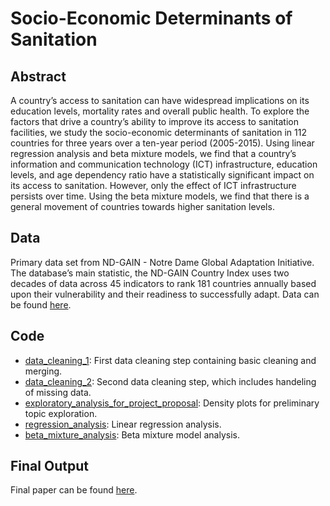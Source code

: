 # Socio-Economic Determinants of Sanitation

## Abstract
A country’s access to sanitation can have widespread implications on its education levels, mortality rates and overall public health. To explore the factors that drive a country’s ability to improve its access to sanitation facilities, we study the socio-economic determinants of sanitation in 112 countries for three years over a ten-year period (2005-2015). Using linear regression analysis and beta mixture models, we find that a country’s information and communication technology (ICT) infrastructure, education levels, and age dependency ratio have a statistically significant impact on its access to sanitation. However, only the effect of ICT infrastructure persists over time. Using the beta mixture models, we find that there is a general movement of countries towards higher sanitation levels.

## Data
Primary data set from ND-GAIN - Notre Dame Global Adaptation Initiative. The database’s main statistic, the ND-GAIN Country Index uses two decades of data across 45 indicators to rank 181 countries annually based upon their vulnerability and their readiness to successfully adapt.
Data can be found [here](https://gain.nd.edu/).

## Code
* [data_cleaning_1](https://github.com/ridhika123/Socio-Economic-Determinants-of-Sanitation/blob/main/data_cleaning_1.R): First data cleaning step containing basic cleaning and merging.  
* [data_cleaning_2](https://github.com/ridhika123/Socio-Economic-Determinants-of-Sanitation/blob/main/data_cleaning_2.R): Second data cleaning step, which includes handeling of missing data. 
* [exploratory_analysis_for_project_proposal](https://github.com/ridhika123/Socio-Economic-Determinants-of-Sanitation/blob/main/exploratory_analysis_for_project_proposal.R): Density plots for preliminary topic exploration. 
* [regression_analysis](https://github.com/ridhika123/Socio-Economic-Determinants-of-Sanitation/blob/main/regression_analysis.R): Linear regression analysis.
* [beta_mixture_analysis](https://github.com/ridhika123/Socio-Economic-Determinants-of-Sanitation/blob/main/beta_mixture_analysis.R): Beta mixture model analysis.

## Final Output
Final paper can be found [here](https://github.com/ridhika123/Socio-Economic-Determinants-of-Sanitation/blob/main/Socio-Economic%20Determinants%20of%20Sanitation.pdf).

